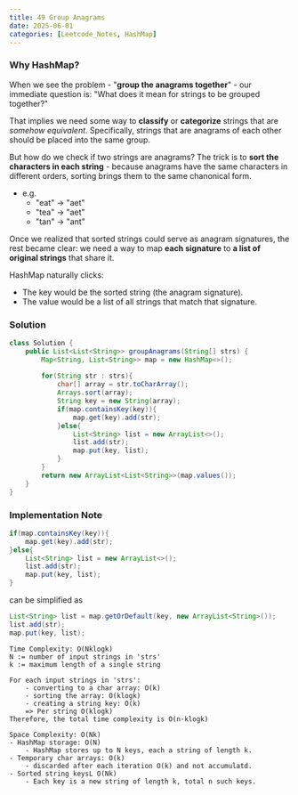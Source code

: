 ```yaml
---
title: 49 Group Anagrams
date: 2025-06-01
categories: [Leetcode_Notes, HashMap]
---
```


### Why HashMap?
When we see the problem - "**group the anagrams together**" - our immediate question is: "What does it mean for strings to be grouped together?"

That implies we need some way to **classify** or **categorize** strings that are *somehow equivalent*. Specifically, strings that are anagrams of each other should be placed into the same group.

But how do we check if two strings are anagrams? The trick is to **sort the characters in each string** - because anagrams have the same characters in different orders, sorting brings them to the same chanonical form.
- e.g. 
  - "eat" -> "aet"
  - "tea" -> "aet"
  - "tan" -> "ant"

Once we realized that sorted strings could serve as anagram signatures, the rest became clear: we need a way to map **each signature** to **a list of original strings** that share it.

HashMap naturally clicks:
- The key would be the sorted string (the anagram signature).
- The value would be a list of all strings that match that signature.


### Solution
```java
class Solution {
    public List<List<String>> groupAnagrams(String[] strs) {
        Map<String, List<String>> map = new HashMap<>();
        
        for(String str : strs){
            char[] array = str.toCharArray(); 
            Arrays.sort(array);               
            String key = new String(array);  
            if(map.containsKey(key)){
                map.get(key).add(str);
            }else{
                List<String> list = new ArrayList<>();
                list.add(str);
                map.put(key, list);
            }
        }
        return new ArrayList<List<String>>(map.values());
    }  
}
```
### Implementation Note
```java
if(map.containsKey(key)){
    map.get(key).add(str);
}else{
    List<String> list = new ArrayList<>();
    list.add(str);
    map.put(key, list);
}
```
can be simplified as 
```java
List<String> list = map.getOrDefault(key, new ArrayList<String>());
list.add(str);
map.put(key, list);
```

```
Time Complexity: O(Nklogk)
N := number of input strings in 'strs'
k := maximum length of a single string

For each input strings in 'strs':
    - converting to a char array: O(k)
    - sorting the array: O(klogk)
    - creating a string key: O(k)
    => Per string O(klogk)
Therefore, the total time complexity is O(n·klogk)

Space Complexity: O(Nk)
- HashMap storage: O(N)
    - HashMap stores up to N keys, each a string of length k.
- Temporary char arrays: O(k)
    - discarded after each iteration O(k) and not accumulatd.
- Sorted string keysL O(Nk)
    - Each key is a new string of length k, total n such keys.
```

